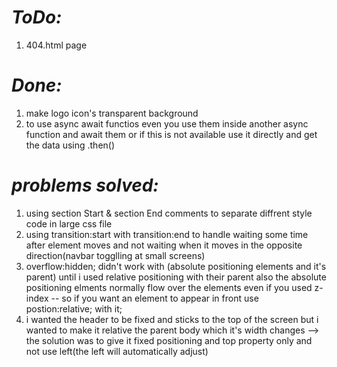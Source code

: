 # _ToDo:_

1. 404.html page

# _Done:_

1. make logo icon's transparent background
2. to use async await functios even you use them inside another async function and await them or if this is not available use it directly and get the data using .then()

# _problems solved:_

1. using section Start & section End comments to separate diffrent style code in large css file
2. using transition:start with transition:end to handle waiting some time after element moves and not waiting when it moves in the opposite direction(navbar togglling at small screens)
3. overflow:hidden; didn't work with (absolute positioning elements and it's parent) until i used relative positioning with their parent
   also the absolute positioning elments normally flow over the elements even if you used z-index -- so if you want an element to appear in front use postion:relative; with it;
4. i wanted the header to be fixed and sticks to the top of the screen but i wanted to make it relative the parent body which it's width changes --> the solution was to give it fixed positioning and top property only and not use left(the left will automatically adjust)
